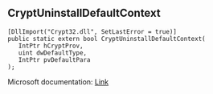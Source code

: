 ## CryptUninstallDefaultContext

```
[DllImport("Crypt32.dll", SetLastError = true)]
public static extern bool CryptUninstallDefaultContext(
   IntPtr hCryptProv,
   uint dwDefaultType,
   IntPtr pvDefaultPara
);
```

Microsoft documentation: [Link](https://docs.microsoft.com/en-us/windows/win32/api/wincrypt/nf-wincrypt-cryptuninstalldefaultcontext)
